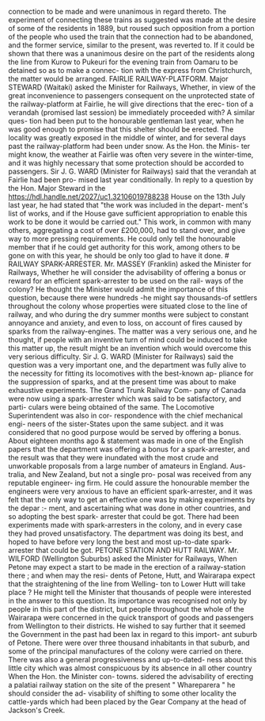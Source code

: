 connection to be made and were unanimous in regard thereto. The experiment of connecting these trains as suggested was made at the desire of some of the residents in 1889, but roused such opposition from a portion of the people who used the train that the connection had to be abandoned, and the former service, similar to the present, was reverted to. If it could be shown that there was a unanimous desire on the part of the residents along the line from Kurow to Pukeuri for the evening train from Oamaru to be detained so as to make a connec- tion with the express from Christchurch, the matter would be arranged. FAIRLIE RAILWAY-PLATFORM. Major STEWARD (Waitaki) asked the Minister for Railways, Whether, in view of the great inconvenience to passengers consequent on the unprotected state of the railway-platform at Fairlie, he will give directions that the erec- tion of a verandah (promised last session) be immediately proceeded with? A similar ques- tion had been put to the honourable gentleman last year, when he was good enough to promise that this shelter should be erected. The locality was greatly exposed in the middle of winter, and for several days past the railway-platform had been under snow. As the Hon. the Minis- ter might know, the weather at Fairlie was often very severe in the winter-time, and it was highly necessary that some protection should be accorded to passengers. Sir J. G. WARD (Minister for Railways) said that the verandah at Fairlie had been pro- mised last year conditionally. In reply to a question by the Hon. Major Steward in the https://hdl.handle.net/2027/uc1.32106019788238 House on the 13th July last year, he had stated that "the work was included in the depart- ment's list of works, and if the House gave sufficient appropriation to enable this work to be done it would be carried out." This work, in common with many others, aggregating a cost of over £200,000, had to stand over, and give way to more pressing requirements. He could only tell the honourable member that if he could get authority for this work, among others to be gone on with this year, he should be only too glad to have it done. # RAILWAY SPARK-ARRESTER. Mr. MASSEY (Franklin) asked the Minister for Railways, Whether he will consider the advisability of offering a bonus or reward for an efficient spark-arrester to be used on the rail- ways of the colony? He thought the Minister would admit the importance of this question, because there were hundreds -he might say thousands-of settlers throughout the colony whose properties were situated close to the line of railway, and who during the dry summer months were subject to constant annoyance and anxiety, and even to loss, on account of fires caused by sparks from the railway-engines. The matter was a very serious one, and he thought, if people with an inventive turn of mind could be induced to take this matter up, the result might be an invention which would overcome this very serious difficulty. Sir J. G. WARD (Minister for Railways) said the question was a very important one, and the department was fully alive to the necessity for fitting its locomotives with the best-known ap- pliance for the suppression of sparks, and at the present time was about to make exhaustive experiments. The Grand Trunk Railway Com- pany of Canada were now using a spark-arrester which was said to be satisfactory, and parti- culars were being obtained of the same. The Locomotive Superintendent was also in cor- respondence with the chief mechanical engi- neers of the sister-States upon the same subject. and it was considered that no good purpose would be served by offering a bonus. About eighteen months ago & statement was made in one of the English papers that the department was offering a bonus for a spark-arrester, and the result was that they were inundated with the most crude and unworkable proposals from a large number of amateurs in England. Aus- tralia, and New Zealand, but not a single pro- posal was received from any reputable engineer- ing firm. He could assure the honourable member the engineers were very anxious to have an efficient spark-arrester, and it was felt that the only way to get an effective one was by making experiments by the depar :- ment, and ascertaining what was done in other countries, and so adopting the best spark- arrester that could be got. There had been experiments made with spark-arresters in the colony, and in every case they had proved unsatisfactory. The department was doing its best, and hoped to have before very long the best and most up-to-date spark-arrester that could be got. PETONE STATION AND HUTT RAILWAY. Mr. WILFORD (Wellington Suburbs) asked the Minister for Railways, When Petone may expect a start to be made in the erection of a railway-station there ; and when may the resi- dents of Petone, Hutt, and Wairarapa expect that the straightening of the line from Welling- ton to Lower Hutt will take place ? He might tell the Minister that thousands of people were interested in the answer to this question. Its importance was recognised not only by people in this part of the district, but people throughout the whole of the Wairarapa were concerned in the quick transport of goods and passengers from Wellington to their districts. He wished to say further that it seemed the Government in the past had been lax in regard to this import- ant suburb of Petone. There were over three thousand inhabitants in that suburb, and some of the principal manufactures of the colony were carried on there. There was also a general progressiveness and up-to-dated- ness about this little city which was almost conspicuous by its absence in all other country When the Hon. the Minister con- towns. sidered the advisability of erecting a palatiai railway station on the site of the present " Whareparera " he should consider the ad- visability of shifting to some other locality the cattle-yards which had been placed by the Gear Company at the head of Jackson's Creek. 